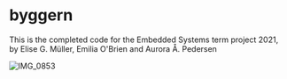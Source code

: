 # byggern
This is the completed code for the Embedded Systems term project 2021, by Elise G. Müller, Emilia O'Brien and Aurora Å. Pedersen

![IMG_0853](https://user-images.githubusercontent.com/78878792/142586324-a6074143-2587-4608-b6d1-f52f9a78dff7.jpg)
